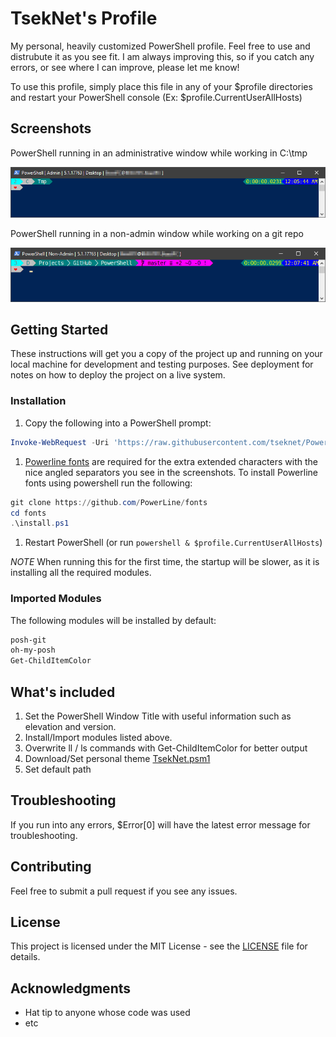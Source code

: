# TsekNet's Profile

My personal, heavily customized PowerShell profile. Feel free to use and distrubute it as
you see fit. I am always improving this, so if you catch any errors, or see where I
can improve, please let me know!

To use this profile, simply place this file in any of your $profile
directories and restart your PowerShell console
(Ex: $profile.CurrentUserAllHosts)

## Screenshots

PowerShell running in an administrative window while working in C:\tmp

![PowerShell Admin](PowerShell_Admin_No_Git.png)

PowerShell running in a non-admin window while working on a git repo

![PowerShell Non-Admin](PowerShell_NoAdmin_Git.png)

## Getting Started

These instructions will get you a copy of the project up and running on your local machine for development and testing purposes. See deployment for notes on how to deploy the project on a live system.

### Installation

1. Copy the following into a PowerShell prompt:

```powershell
Invoke-WebRequest -Uri 'https://raw.githubusercontent.com/tseknet/PowerShell/master/Profile/Profile.ps1' -OutFile $profile.CurrentUserAllHosts
```

1. [Powerline fonts](https://github.com/PowerLine/fonts) are required for the extra extended characters with the nice angled separators you see in the screenshots. To install Powerline fonts using powershell run the following:

```powershell
git clone https://github.com/PowerLine/fonts
cd fonts
.\install.ps1
```

1. Restart PowerShell (or run ```powershell & $profile.CurrentUserAllHosts```)

*NOTE* When running this for the first time, the startup will be slower, as it is installing all the required modules.

### Imported Modules

The following modules will be installed by default:

```powershell {.good}
posh-git
oh-my-posh
Get-ChildItemColor
```

## What's included

1. Set the PowerShell Window Title with useful information such as elevation and version.
1. Install/Import modules listed above.
1. Overwrite ll / ls commands with Get-ChildItemColor for better output
1. Download/Set personal theme [TsekNet.psm1](Themes/TsekNet.psm1)
1. Set default path

## Troubleshooting

If you run into any errors, $Error[0] will have the latest error message for troubleshooting.

## Contributing

Feel free to submit a pull request if you see any issues.

## License

This project is licensed under the MIT License - see the [LICENSE](../LICENSE) file for details.

## Acknowledgments

* Hat tip to anyone whose code was used
* etc
